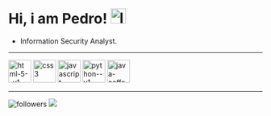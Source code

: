 
  
# Hi, i am Pedro! <img width="30" height="30" src="https://img.icons8.com/color/48/linux--v1.png" alt="linux--v1"/>
- Information Security Analyst.
<hr>
<div style= "display: inline_block"> 
<img width="45" height="45" src="https://img.icons8.com/color/48/html-5--v1.png" alt="html-5--v1"/>
<img width="45" height="45" src="https://img.icons8.com/color/48/css3.png" alt="css3"/>
<img width="45" height="45" src="https://img.icons8.com/fluency/48/javascript.png" alt="javascript"/>
<img width="45" height="45" src="https://img.icons8.com/color/48/python--v1.png" alt="python--v1"/>
<img width="45" height="45" src="https://img.icons8.com/color/48/java-coffee-cup-logo--v1.png" alt="java-coffee-cup-logo--v1"/>
</div>
<hr>

<img alt="followers" title="Follow me on Github" src="https://img.shields.io/github/followers/newe-x?color=236ad3&style=for-the-badge&logo=github&label=Follow"/> <img src="https://img.shields.io/badge/Kali_Linux-236ad3?style=for-the-badge&logo=kali-linux&logoColor=white"/>

